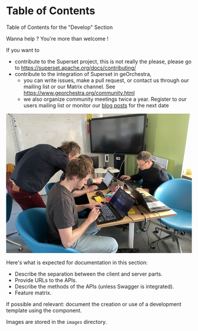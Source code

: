 # Table of Contents

Table of Contents for the "Develop" Section

Wanna help ? You're more than welcome !

If you want to

- contribute to the Superset project, this is not really the please, please go to https://superset.apache.org/docs/contributing/ 
- contribute to the integration of Superset in geOrchestra, 
    - you can write issues, make a pull request, or contact us through our mailing list or our Matrix channel. See https://www.georchestra.org/community.html
    - we also organize community meetings twice a year. Register to our users mailing list or monitor our [blog posts](https://www.georchestra.org/blog.html) for the next date

![Develop](images/developper.jpg)

Here's what is expected for documentation in this section:

- Describe the separation between the client and server parts.
- Provide URLs to the APIs.
- Describe the methods of the APIs (unless Swagger is integrated).
- Feature matrix.

If possible and relevant: document the creation or use of a development template using the component.

Images are stored in the `images` directory.

